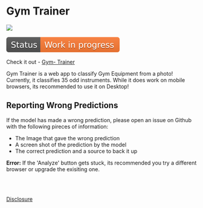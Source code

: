 # Gym Trainer

![](https://github.com/cabhijith/Gym-Trainer/blob/master/Example.gif)

<img src = "Status.svg">

Check it out - [Gym- Trainer](https://gym-help.onrender.com/)<br>

Gym Trainer is a web app to classify Gym Equipment from a photo! Currently, it classifies 35 odd instruments. While it does work on mobile browsers, its recommended to use it on Desktop!



## Reporting Wrong Predictions 
If the model has made a wrong prediction, please open an issue on Github with the following pireces of information:
<ul>
  <li>The Image that gave the wrong prediction</li>
  <li>A screen shot of the prediction by the model</li>
  <li>The correct prediction and a source to back it up</li>
</ul>

<b>Error:</b> If the 'Analyze' button gets stuck, its recommended you try a different browser or upgrade the exisiting one. 

<br>
<br>

[Disclosure](https://github.com/cabhijith/Gym-Trainer/blob/master/app/Disclosure.md)
